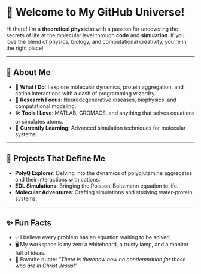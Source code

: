 # 👋 Welcome to My GitHub Universe!

Hi there! I'm a **theoretical physicist** with a passion for uncovering the secrets of life at the molecular level through **code** and **simulation**. If you love the blend of physics, biology, and computational creativity, you're in the right place!

---

## 🌌 **About Me**

- 🔭 **What I Do**: I explore molecular dynamics, protein aggregation, and cation interactions with a dash of programming wizardry.
- 🧠 **Research Focus**: Neurodegenerative diseases, biophysics, and computational modeling.
- 🛠️ **Tools I Love**: MATLAB, GROMACS, and anything that solves equations or simulates atoms.
- 🌱 **Currently Learning**: Advanced simulation techniques for molecular systems.

---

## 🚀 **Projects That Define Me**

- **PolyQ Explorer**: Delving into the dynamics of polyglutamine aggregates and their interactions with cations.
- **EDL Simulations**: Bringing the Poisson-Boltzmann equation to life.
- **Molecular Adventures**: Crafting simulations and studying water-protein systems.

---

## ✨ **Fun Facts**

- 💡 I believe every problem has an equation waiting to be solved.
- 🖥️ My workspace is my zen: a whiteboard, a trusty lamp, and a monitor full of ideas.
- 🎯 Favorite quote: _"There is therenow now no condemnation for those who are in Christ Jesus!"_



